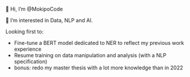 👋 Hi, I’m @MokipoCode

👀 I’m interested in Data, NLP and AI.

Looking first to:
- Fine-tune a BERT model dedicated to NER to reflect my previous work experience
- Resume training on data manipulation and analysis (with a NLP specification)
- bonus: redo my master thesis with a lot more knowledge than in 2022

<!---
MokipoCode/MokipoCode is a ✨ special ✨ repository because its `README.md` (this file) appears on your GitHub profile.
You can click the Preview link to take a look at your changes.
--->
